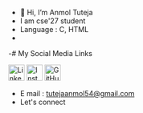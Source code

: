 - 👋 Hi, I’m Anmol Tuteja
- I am cse'27 student
- Language : C, HTML
- 
-# My Social Media Links

<a href="https://www.linkedin.com/in/anmol-tuteja-684b0327b/"><img src="http://pngimg.com/uploads/linkedIn/linkedIn_PNG8.png" alt="LinkedIn" height="32" width="32"></a>
<a href="https://www.instagram.com/anmoltuteja287/"><img src="https://upload.wikimedia.org/wikipedia/commons/5/58/Instagram-Icon.png" alt="Instagram" height="32" width="32"></a>
<a href="https://github.com/AnmolTutejaGitHub/"><img src="https://cdn-icons-png.flaticon.com/512/25/25231.png" alt="GitHub" height="32" width="32"></a>

- E mail : tutejaanmol54@gmail.com
- Let's connect 
